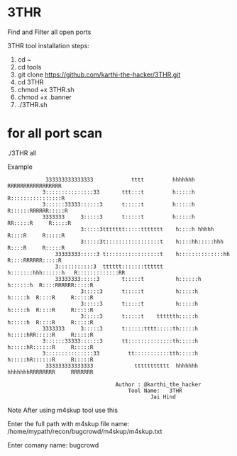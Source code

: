 # 3THR
Find and Filter all open ports 

3THR tool installation steps:

1. cd ~
2. cd tools
3. git clone https://github.com/karthi-the-hacker/3THR.git
4. cd 3THR
5. chmod +x 3THR.sh
6. chmod +x .banner
7. ./3THR.sh
# for all port scan
./3THR all

Example 


                333333333333333            tttt         hhhhhhh             RRRRRRRRRRRRRRRRR     
               3:::::::::::::::33       ttt:::t         h:::::h             R::::::::::::::::R    
               3::::::33333::::::3      t:::::t         h:::::h             R::::::RRRRRR:::::R   
               3333333     3:::::3      t:::::t         h:::::h             RR:::::R     R:::::R  
                           3:::::3ttttttt:::::ttttttt    h::::h hhhhh         R::::R     R:::::R  
                           3:::::3t:::::::::::::::::t    h::::hh:::::hhh      R::::R     R:::::R  
                   33333333:::::3 t:::::::::::::::::t    h::::::::::::::hh    R::::RRRRRR:::::R   
                   3:::::::::::3  tttttt:::::::tttttt    h:::::::hhh::::::h   R:::::::::::::RR    
                   33333333:::::3       t:::::t          h::::::h   h::::::h  R::::RRRRRR:::::R   
                           3:::::3      t:::::t          h:::::h     h:::::h  R::::R     R:::::R  
                           3:::::3      t:::::t          h:::::h     h:::::h  R::::R     R:::::R  
                           3:::::3      t:::::t    tttttth:::::h     h:::::h  R::::R     R:::::R  
               3333333     3:::::3      t::::::tttt:::::th:::::h     h:::::hRR:::::R     R:::::R  
               3::::::33333::::::3      tt::::::::::::::th:::::h     h:::::hR::::::R     R:::::R  
               3:::::::::::::::33         tt:::::::::::tth:::::h     h:::::hR::::::R     R:::::R  
                333333333333333             ttttttttttt  hhhhhhh     hhhhhhhRRRRRRRR     RRRRRRR  
 
                                      Author : @karthi_the_hacker 
                                          Tool Name:   3THR 
                                                 Jai Hind  
Note After using m4skup tool use this 

Enter the full path with m4skup file name: /home/mypath/recon/bugcrowd/m4skup/m4skup.txt

Enter comany name: bugcrowd


